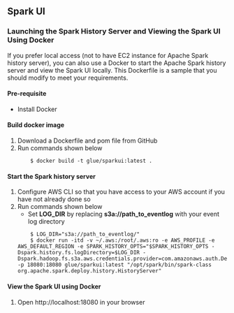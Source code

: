 ## Spark UI

### Launching the Spark History Server and Viewing the Spark UI Using Docker

If you prefer local access (not to have EC2 instance for Apache Spark history server), you can also use a Docker to start the Apache Spark history server and view the Spark UI locally. This Dockerfile is a sample that you should modify to meet your requirements.

#### Pre-requisite
- Install Docker

#### Build docker image
1. Download a Dockerfile and pom file from GitHub
2. Run commands shown below
    ```
        $ docker build -t glue/sparkui:latest .
    ```


#### Start the Spark history server
1.  Configure AWS CLI so that you have access to your AWS account if you have not already done so
2.  Run commands shown below
    - Set **LOG_DIR** by replacing **s3a://path_to_eventlog** with your event log directory
    ```
        $ LOG_DIR="s3a://path_to_eventlog/"
        $ docker run -itd -v ~/.aws:/root/.aws:ro -e AWS_PROFILE -e AWS_DEFAULT_REGION -e SPARK_HISTORY_OPTS="$SPARK_HISTORY_OPTS -Dspark.history.fs.logDirectory=$LOG_DIR -Dspark.hadoop.fs.s3a.aws.credentials.provider=com.amazonaws.auth.DefaultAWSCredentialsProviderChain" -p 18080:18080 glue/sparkui:latest "/opt/spark/bin/spark-class org.apache.spark.deploy.history.HistoryServer"
    ```

#### View the Spark UI using Docker
1. Open http://localhost:18080 in your browser
